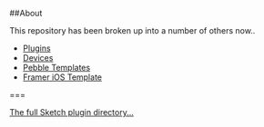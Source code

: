 ##About

This repository has been broken up into a number of others now..

* [Plugins](https://github.com/sebj/Sketch-Plugins)
* [Devices](https://github.com/sebj/Sketch-Devices)
* [Pebble Templates](https://github.com/sebj/Sketch-Pebble-Templates)
* [Framer iOS Template](https://github.com/sebj/Sketch-Framer-iOS-Template)

===

<a href="https://github.com/sketchplugins/plugin-directory">The full Sketch plugin directory...</a>